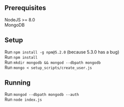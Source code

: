 ## Prerequisites
NodeJS >= 8.0  
MongoDB

## Setup
Run `npm install -g npm@5.2.0` (because 5.3.0 has a bug)  
Run `npm install`  
Run `mkdir mongodb && mongod --dbpath mongodb`  
Run `mongo < setup_scripts/create_user.js`  

## Running
Run `mongod --dbpath mongodb --auth`  
Run `node index.js`